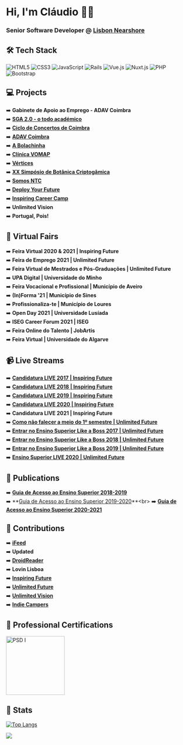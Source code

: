 # Hi, I'm Cláudio 👋😄
### Senior Software Developer @ [Lisbon Nearshore](https://lisbonnearshore.com/)

## 🛠 Tech Stack
![HTML5](https://img.shields.io/badge/html5-%23E34F26.svg?logo=html5&logoColor=white&style=for-the-badge)
![CSS3](https://img.shields.io/badge/css3-%231572B6.svg?logo=css3&logoColor=white&style=for-the-badge)
![JavaScript](https://img.shields.io/badge/JavaScript-F7DF1E?logo=javascript&logoColor=000&style=for-the-badge)
![Rails](https://img.shields.io/badge/rails-%23CC0000.svg?logo=ruby-on-rails&logoColor=white&style=for-the-badge)
![Vue.js](https://img.shields.io/badge/vuejs-%2335495e.svg?style=for-the-badge&logo=vuedotjs&logoColor=%234FC08D)
![Nuxt.js](https://img.shields.io/badge/Nuxt.js-00DC82?logo=nuxtdotjs&logoColor=fff&style=for-the-badge)
![PHP](https://img.shields.io/badge/php-%23777BB4.svg?logo=php&logoColor=white&style=for-the-badge)
![Bootstrap](https://img.shields.io/badge/bootstrap-%23563D7C.svg?logo=bootstrap&logoColor=white&style=for-the-badge)

## 💻 Projects
➡️ **Gabinete de Apoio ao Emprego - ADAV Coimbra**<br>
➡️ **[SGA 2.0 - o todo académico](https://senhas.claudioduarte.pt)**<br>
➡️ **[Ciclo de Concertos de Coimbra](https://cicloconcertoscoimbra.com/)**<br>
➡️ **[ADAV Coimbra](https://adavcoimbra.pt/)**<br>
➡️ **[A Bolachinha](https://bolachinha.adavcoimbra.pt/)**<br>
➡️ **[Clínica VOMAP](https://clinicavomap.pt/)**<br>
➡️ **[Vértices](https://vertices.pt/)**<br>
➡️ **[XX Simpósio de Botânica Criptogâmica](https://criptogamia.up.pt/)**<br>
➡️ **[Somos NTC](https://somosntc.wordpress.com/)**<br>
➡️ **[Deploy Your Future](https://deploy.future.pt/)**<br>
➡️ **[Inspiring Career Camp](https://careercamp.pt/)**<br>
➡️ **Unlimited Vision**<br>
➡️ **Portugal, Pois!**

## 🎪 Virtual Fairs
➡️ **Feira Virtual 2020 & 2021 | Inspiring Future**<br>
➡️ **Feira de Emprego 2021 | Unlimited Future**<br>
➡️ **Feira Virtual de Mestrados e Pós-Graduações | Unlimited Future**<br>
➡️ **UPA Digital | Universidade do Minho**<br>
➡️ **Feira Vocacional e Profissional | Município de Aveiro**<br>
➡️ **(In)Forma '21 | Município de Sines**<br>
➡️ **Profissionaliza-te | Município de Loures**<br>
➡️ **Open Day 2021 | Universidade Lusíada**<br>
➡️ **ISEG Career Forum 2021 | ISEG**<br>
➡️ **Feira Online do Talento | JobArtis**<br>
➡️ **Feira Virtual | Universidade do Algarve**<br>

## 📹 Live Streams
➡️ **[Candidatura LIVE 2017 | Inspiring Future](https://www.facebook.com/inspiringfuture/videos/1802425289979853/)**<br>
➡️ **[Candidatura LIVE 2018 | Inspiring Future](https://www.facebook.com/inspiringfuture/videos/1974542736101440)**<br>
➡️ **[Candidatura LIVE 2019 | Inspiring Future](https://www.facebook.com/inspiringfuture/videos/719829735116235/)**<br>
➡️ **[Candidatura LIVE 2020 | Inspiring Future](https://www.youtube.com/watch?v=3FpvtaPLpg0)**<br>
➡️ **Candidatura LIVE 2021 | Inspiring Future**<br>
➡️ **[Como não falecer a meio do 1º semestre | Unlimited Future](https://www.facebook.com/ufuture/videos/691659144370845/)**<br>
➡️ **[Entrar no Ensino Superior Like a Boss 2017 | Unlimited Future](https://www.facebook.com/inspiringfuture/videos/1822603641295351/)**<br>
➡️ **[Entrar no Ensino Superior Like a Boss 2018 | Unlimited Future](https://www.facebook.com/inspiringfuture/videos/1914109268891191/)**<br>
➡️ **[Entrar no Ensino Superior Like a Boss 2019 | Unlimited Future](https://www.facebook.com/100061182864888/videos/984863941846289)**<br>
➡️ **[Ensino Superior LIVE 2020 | Unlimited Future](https://www.youtube.com/watch?v=Tp0g-Jm__fY)**<br>

## 📒 Publications
➡️ **[Guia de Acesso ao Ensino Superior 2018-2019](https://issuu.com/inspiringfuture/docs/guia-acesso-2018-2019)**<br>
➡️ **[Guia de Acesso ao Ensino Superior 2019-2020](https://issuu.com/inspiringfuture/docs/guia_acesso_2019_final_)**<br>
➡️ **[Guia de Acesso ao Ensino Superior 2020-2021](https://issuu.com/inspiringfuture/docs/guia-acesso-2021)**<br>

## 🤝 Contributions
➡️ **[iFeed](https://ifeed.pt)**<br>
➡️ **Updated**<br>
➡️ **[DroidReader](https://droidreader.pt/)**<br>
➡️ **Lovin Lisboa**<br>
➡️ **[Inspiring Future](https://inspiring.future.pt/)**<br>
➡️ **[Unlimited Future](https://unlimited.future.pt/)**<br>
➡️ **[Unlimited Vision](https://unlimitedvision.pt/)**<br>
➡️ **[Indie Campers](https://indiecampers.com/)**<br>

## 🏅 Professional Certifications
<a href="https://www.credly.com/badges/f2b8aca8-f56a-4a16-ba44-b1fe0a251099" target="_blank"><img src="https://github.com/user-attachments/assets/31d751b9-7752-413c-b140-2ee392c2cdc2" alt="PSD I" width="160"/></a>

## 💎 Stats
[![Top Langs](https://github-readme-stats.vercel.app/api/top-langs/?username=claudioduarte&layout=compact)](https://github.com/anuraghazra/github-readme-stats)<br>

<!-- View Count -->
![](https://hit.yhype.me/github/profile?user_id=4729521)

